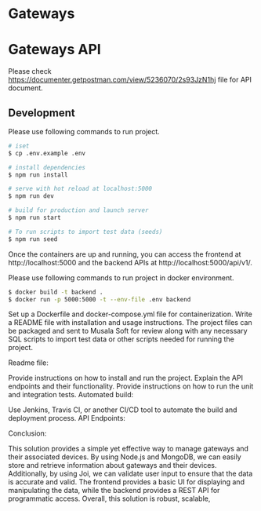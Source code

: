 Gateways
==

# Gateways API
Please check https://documenter.getpostman.com/view/5236070/2s93JzN1hj file for API document.

## Development

Please use following commands to run project.


```bash
# iset
$ cp .env.example .env

# install dependencies
$ npm run install

# serve with hot reload at localhost:5000
$ npm run dev

# build for production and launch server
$ npm run start

# To run scripts to import test data (seeds)
$ npm run seed

```

Once the containers are up and running, you can access the frontend at http://localhost:5000 and the backend APIs at http://localhost:5000/api/v1/.

Please use following commands to run project in docker environment.

```bash
$ docker build -t backend .
$ docker run -p 5000:5000 -t --env-file .env backend
```











Set up a Dockerfile and docker-compose.yml file for containerization.
Write a README file with installation and usage instructions.
The project files can be packaged and sent to Musala Soft for review along with any necessary SQL scripts to import test data or other scripts needed for running the project.









Readme file:

Provide instructions on how to install and run the project.
Explain the API endpoints and their functionality.
Provide instructions on how to run the unit and integration tests.
Automated build:

Use Jenkins, Travis CI, or another CI/CD tool to automate the build and deployment process.
API Endpoints:


Conclusion:

This solution provides a simple yet effective way to manage gateways and their associated devices. By using Node.js and MongoDB, we can easily store and retrieve information about gateways and their devices. Additionally, by using Joi, we can validate user input to ensure that the data is accurate and valid. The frontend provides a basic UI for displaying and manipulating the data, while the backend provides a REST API for programmatic access. Overall, this solution is robust, scalable,